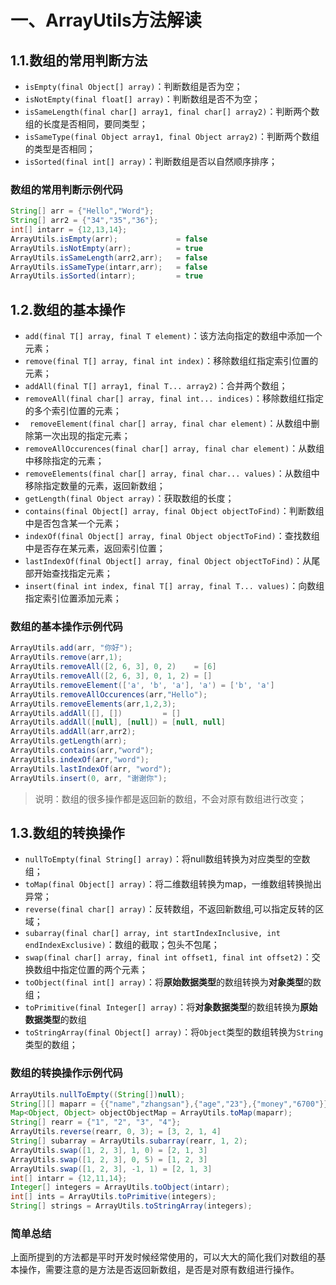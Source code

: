 # 一、ArrayUtils方法解读

## 1.1.数组的常用判断方法

* `isEmpty(final Object[] array)`：判断数组是否为空；
* `isNotEmpty(final float[] array)`：判断数组是否不为空；
* `isSameLength(final char[] array1, final char[] array2)`：判断两个数组的长度是否相同，要同类型；
* `isSameType(final Object array1, final Object array2)`：判断两个数组的类型是否相同；
* `isSorted(final int[] array)`：判断数组是否以自然顺序排序；

### 数组的常用判断示例代码

```java
String[] arr = {"Hello","Word"};
String[] arr2 = {"34","35","36"};
int[] intarr = {12,13,14};
ArrayUtils.isEmpty(arr);             = false
ArrayUtils.isNotEmpty(arr);          = true
ArrayUtils.isSameLength(arr2,arr);   = false
ArrayUtils.isSameType(intarr,arr);   = false
ArrayUtils.isSorted(intarr);         = true
```

## 1.2.数组的基本操作

* `add(final T[] array, final T element)`：该方法向指定的数组中添加一个元素；
* `remove(final T[] array, final int index)`：移除数组红指定索引位置的元素；
* `addAll(final T[] array1, final T... array2)`：合并两个数组；
* `removeAll(final char[] array, final int... indices)`：移除数组红指定的多个索引位置的元素；
* ` removeElement(final char[] array, final char element)`：从数组中删除第一次出现的指定元素；
* `removeAllOccurences(final char[] array, final char element)`：从数组中移除指定的元素；
* `removeElements(final char[] array, final char... values)`：从数组中移除指定数量的元素，返回新数组；
* `getLength(final Object array)`：获取数组的长度；
* `contains(final Object[] array, final Object objectToFind)`：判断数组中是否包含某一个元素；
* `indexOf(final Object[] array, final Object objectToFind)`：查找数组中是否存在某元素，返回索引位置；
* `lastIndexOf(final Object[] array, final Object objectToFind)`：从尾部开始查找指定元素；
* `insert(final int index, final T[] array, final T... values)`：向数组指定索引位置添加元素；

### 数组的基本操作示例代码

```java
ArrayUtils.add(arr, "你好");
ArrayUtils.remove(arr,1);
ArrayUtils.removeAll([2, 6, 3], 0, 2)    = [6]
ArrayUtils.removeAll([2, 6, 3], 0, 1, 2) = []
ArrayUtils.removeElement(['a', 'b', 'a'], 'a') = ['b', 'a']
ArrayUtils.removeAllOccurences(arr,"Hello");
ArrayUtils.removeElements(arr,1,2,3);
ArrayUtils.addAll([], [])         = []
ArrayUtils.addAll([null], [null]) = [null, null]
ArrayUtils.addAll(arr,arr2);
ArrayUtils.getLength(arr);
ArrayUtils.contains(arr,"word");
ArrayUtils.indexOf(arr,"word");
ArrayUtils.lastIndexOf(arr, "word");
ArrayUtils.insert(0, arr, "谢谢你");
```

> 说明：数组的很多操作都是返回新的数组，不会对原有数组进行改变；

## 1.3.数组的转换操作

* `nullToEmpty(final String[] array)`：将null数组转换为对应类型的空数组；
* `toMap(final Object[] array)`：将二维数组转换为map，一维数组转换抛出异常；
* `reverse(final char[] array)`：反转数组，不返回新数组,可以指定反转的区域；
* `subarray(final char[] array, int startIndexInclusive, int endIndexExclusive)`：数组的截取；包头不包尾；
* `swap(final char[] array, final int offset1, final int offset2)`：交换数组中指定位置的两个元素；
* `toObject(final int[] array)`：将**原始数据类型**的数组转换为**对象类型**的数组；
* `toPrimitive(final Integer[] array)`：将**对象数据类型**的数组转换为**原始数据类型**的数组
* `toStringArray(final Object[] array)`：将`Object`类型的数组转换为`String`类型的数组；

### 数组的转换操作示例代码

```java
ArrayUtils.nullToEmpty((String[])null);
String[][] maparr = {{"name","zhangsan"},{"age","23"},{"money","6700"}};
Map<Object, Object> objectObjectMap = ArrayUtils.toMap(maparr);
String[] rearr = {"1", "2", "3", "4"}; 
ArrayUtils.reverse(rearr, 0, 3); = [3, 2, 1, 4]
String[] subarray = ArrayUtils.subarray(rearr, 1, 2);
ArrayUtils.swap([1, 2, 3], 1, 0) = [2, 1, 3]
ArrayUtils.swap([1, 2, 3], 0, 5) = [1, 2, 3]
ArrayUtils.swap([1, 2, 3], -1, 1) = [2, 1, 3]
int[] intarr = {12,11,14};
Integer[] integers = ArrayUtils.toObject(intarr);
int[] ints = ArrayUtils.toPrimitive(integers);
String[] strings = ArrayUtils.toStringArray(integers);
```

### 简单总结

上面所提到的方法都是平时开发时候经常使用的，可以大大的简化我们对数组的基本操作，需要注意的是方法是否返回新数组，是否是对原有数组进行操作。




